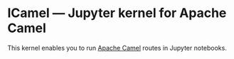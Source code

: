 # ICamel &mdash; Jupyter kernel for Apache Camel

This kernel enables you to run [Apache Camel](https://camel.apache.org/) routes in Jupyter notebooks.
